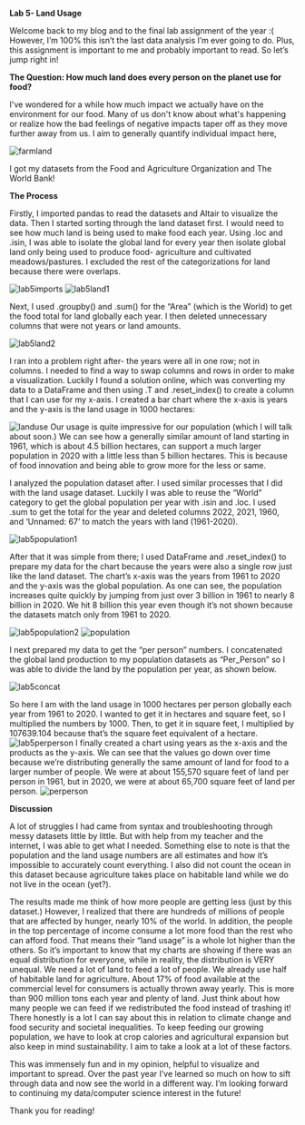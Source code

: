 **Lab 5- Land Usage**

Welcome back to my blog and to the final lab assignment of the year :( However, I’m 100% this isn’t the last data analysis I’m ever going to do. Plus, this assignment is important to me and probably important to read. So let’s jump right in!

**The Question: How much land does every person on the planet use for food?**

I've wondered for a while how much impact we actually have on the environment for our food. Many of us don't know about what's happening or realize how the bad feelings of negative impacts taper off as they move further away from us. I aim to generally quantify individual impact here,

![farmland](https://github.com/rubberducky3173/site/blob/master/assets/img/farmland.jpg?raw=true)

I got my datasets from the Food and Agriculture Organization and The World Bank!

**The Process**

Firstly, I imported pandas to read the datasets and Altair to visualize the data. Then I started sorting through the land dataset first. I would need to see how much land is being used to make food each year. Using .loc and .isin, I was able to isolate the global land for every year then isolate global land only being used to produce food- agriculture and cultivated meadows/pastures. I excluded the rest of the categorizations for land because there were overlaps. 

![lab5imports](https://github.com/rubberducky3173/site/blob/master/assets/img/lab5imports.PNG?raw=true)
![lab5land1](https://github.com/rubberducky3173/site/blob/master/assets/img/lab5land1.PNG?raw=true)

Next, I used .groupby() and .sum() for the “Area” (which is the World) to get the food total for land globally each year. I then deleted unnecessary columns that were not years or land amounts. 

![lab5land2](https://github.com/rubberducky3173/site/blob/master/assets/img/lab5land2.PNG?raw=true)

I ran into a problem right after- the years were all in one row; not in columns. I needed to find a way to swap columns and rows in order to make a visualization. Luckily I found a solution online, which was converting my data to a DataFrame and then using .T and .reset_index() to create a column that I can use for my x-axis. I created a bar chart where the x-axis is years and the y-axis is the land usage in 1000 hectares:

![landuse](https://github.com/rubberducky3173/site/blob/master/assets/img/landuse.PNG?raw=true)
Our usage is quite impressive for our population (which I will talk about soon.) We can see how a generally similar amount of land starting in 1961, which is about 4.5 billion hectares, can support a much larger population in 2020 with a little less than 5 billion hectares. This is because of food innovation and being able to grow more for the less or same.

I analyzed the population dataset after. I used similar processes that I did with the land usage dataset. Luckily I was able to reuse the “World” category to get the global population per year with .isin and .loc. I used .sum to get the total for the year and deleted columns 2022, 2021, 1960, and ‘Unnamed: 67’ to match the years with land (1961-2020). 

![lab5population1](https://github.com/rubberducky3173/site/blob/master/assets/img/lab5population1.PNG?raw=true)

After that it was simple from there; I used DataFrame and .reset_index() to prepare my data for the chart because the years were also a single row just like the land dataset. The chart’s x-axis was the years from 1961 to 2020 and the y-axis was the global population. As one can see, the population increases quite quickly by jumping from just over 3 billion in 1961 to nearly 8 billion in 2020. We hit 8 billion this year even though it’s not shown because the datasets match only from 1961 to 2020. 

![lab5population2](https://github.com/rubberducky3173/site/blob/master/assets/img/lab5population2.PNG?raw=true)
![population](https://github.com/rubberducky3173/site/blob/master/assets/img/population.PNG?raw=true)

I next prepared my data to get the “per person” numbers. I concatenated the global land production to my population datasets as “Per_Person” so I was able to divide the land by the population per year, as shown below.

![lab5concat](https://github.com/rubberducky3173/site/blob/master/assets/img/lab5concat.PNG?raw=true)

So here I am with the land usage in 1000 hectares per person globally each year from 1961 to 2020. I wanted to get it in hectares and square feet, so I multiplied the numbers by 1000. Then, to get it in square feet, I multiplied by 107639.104 because that’s the square feet equivalent of a hectare. 
![lab5perperson](https://github.com/rubberducky3173/site/blob/master/assets/img/lab5perperson.PNG?raw=true)
I finally created a chart using years as the x-axis and the products as the y-axis. We can see that the values go down over time because we’re distributing generally the same amount of land for food to a larger number of people. We were at about 155,570 square feet of land per person in 1961, but in 2020, we were at about 65,700 square feet of land per person.
![perperson](https://github.com/rubberducky3173/site/blob/master/assets/img/perperson.PNG?raw=true)

**Discussion**

A lot of struggles I had came from syntax and troubleshooting through messy datasets little by little. But with help from my teacher and the internet, I was able to get what I needed.  Something else to note is that the population and the land usage numbers are all estimates and how it’s impossible to accurately count everything. I also did not count the ocean in this dataset because agriculture takes place on habitable land while we do not live in the ocean (yet?). 

The results made me think of how more people are getting less (just by this dataset.) However, I realized that there are hundreds of millions of people that are affected by hunger, nearly 10% of the world. In addition, the people in the top percentage of income consume a lot more food than the rest who can afford food. That means their “land usage” is a whole lot higher than the others. So it’s important to know that my charts are showing if there was an equal distribution for everyone, while in reality, the distribution is VERY unequal. We need a lot of land to feed a lot of people. We already use half of habitable land for agriculture. 
About 17% of food available at the commercial level for consumers is actually thrown away yearly. This is more than 900 million tons each year and plenty of land. Just think about how many people we can feed if we redistributed the food instead of trashing it! There honestly is a lot I can say about this in relation to climate change and food security and societal inequalities. To keep feeding our growing population, we have to look at crop calories and agricultural expansion but also keep in mind sustainability. I aim to take a look at a lot of these factors.

This was immensely fun and in my opinion, helpful to visualize and important to spread. Over the past year I’ve learned so much on how to sift through data and now see the world in a different way. I’m looking forward to continuing my data/computer science interest in the future!

Thank you for reading!

